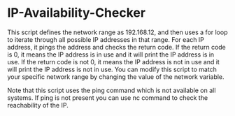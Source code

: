 # IP-Availability-Checker

This script defines the network range as 192.168.12, and then uses a for loop to iterate through all possible IP addresses in that range. For each IP address, it pings the address and checks the return code. If the return code is 0, it means the IP address is in use and it will print the IP address is in use. If the return code is not 0, it means the IP address is not in use and it will print the IP address is not in use.
You can modify this script to match your specific network range by changing the value of the network variable.

Note that this script uses the ping command which is not available on all systems. If ping is not present you can use nc command to check the reachability of the IP.
